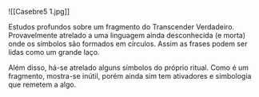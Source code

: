 ![[Casebre5 1.jpg]]

Estudos profundos sobre um fragmento do Transcender Verdadeiro. Provavelmente atrelado a uma linguagem ainda desconhecida (e morta) onde os símbolos são formados em círculos. Assim as frases podem ser lidas como um grande laço.
 
Além disso, há-se atrelado alguns símbolos do próprio ritual. Como é um fragmento, mostra-se inútil, porém ainda sim tem ativadores e simbologia que remetem a algo.